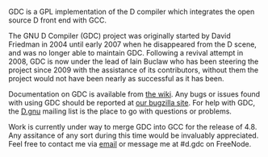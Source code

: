 GDC is a GPL implementation of the D compiler which integrates the open source D front end with GCC.

The GNU D Compiler (GDC) project was originally started by David Friedman in 2004 until early 2007 when he disappeared from the D scene, and was no longer able to maintain GDC. Following a revival attempt in 2008, GDC is now under the lead of Iain Buclaw who has been steering the project since 2009 with the assistance of its contributors, without them the project would not have been nearly as successful as it has been.

Documentation on GDC is available from [the wiki][wiki]. Any bugs or issues found with using GDC should be reported at [our bugzilla site][bugs]. For help with GDC, the [D.gnu][maillist] mailing list is the place to go with questions or problems.

Work is currently under way to merge GDC into GCC for the release of 4.8. Any assitance of any sort during this time would be invaluably appreciated. Feel free to contact me via [email][email] or message me at #d.gdc on FreeNode.

[home]: http://gdcproject.org
[wiki]: http://gdcproject.org/wiki
[bugs]: http://gdcproject.org/bugzilla
[maillist]: http://forum.dlang.org/group/D.gnu
[email]: mailto:ibuclaw@gdcproject.org